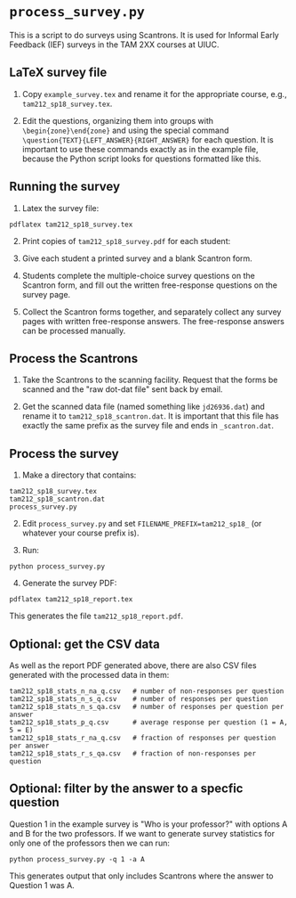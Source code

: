 # `process_survey.py`

This is a script to do surveys using Scantrons. It is used for Informal Early Feedback (IEF) surveys in the TAM 2XX courses at UIUC.


## LaTeX survey file

1. Copy `example_survey.tex` and rename it for the appropriate course, e.g., `tam212_sp18_survey.tex`.

2. Edit the questions, organizing them into groups with `\begin{zone}\end{zone}` and using the special command `\question{TEXT}{LEFT_ANSWER}{RIGHT_ANSWER}` for each question. It is important to use these commands exactly as in the example file, because the Python script looks for questions formatted like this.


## Running the survey

1. Latex the survey file:
```
pdflatex tam212_sp18_survey.tex
```

2. Print copies of `tam212_sp18_survey.pdf` for each student:

2. Give each student a printed survey and a blank Scantron form.

3. Students complete the multiple-choice survey questions on the Scantron form, and fill out the written free-response questions on the survey page.

4. Collect the Scantron forms together, and separately collect any survey pages with written free-response answers. The free-response answers can be processed manually.


## Process the Scantrons

1. Take the Scantrons to the scanning facility. Request that the forms be scanned and the "raw dot-dat file" sent back by email.

2. Get the scanned data file (named something like `jd26936.dat`) and rename it to `tam212_sp18_scantron.dat`. It is important that this file has exactly the same prefix as the survey file and ends in `_scantron.dat`.


## Process the survey

1. Make a directory that contains:
```
tam212_sp18_survey.tex
tam212_sp18_scantron.dat
process_survey.py
```

2. Edit `process_survey.py` and set `FILENAME_PREFIX=tam212_sp18_` (or whatever your course prefix is).

3. Run:
```
python process_survey.py
```

4. Generate the survey PDF:
```
pdflatex tam212_sp18_report.tex
```
This generates the file `tam212_sp18_report.pdf`.


## Optional: get the CSV data

As well as the report PDF generated above, there are also CSV files generated with the processed data in them:

```
tam212_sp18_stats_n_na_q.csv   # number of non-responses per question
tam212_sp18_stats_n_s_q.csv    # number of responses per question
tam212_sp18_stats_n_s_qa.csv   # number of responses per question per answer
tam212_sp18_stats_p_q.csv      # average response per question (1 = A, 5 = E)
tam212_sp18_stats_r_na_q.csv   # fraction of responses per question per answer
tam212_sp18_stats_r_s_qa.csv   # fraction of non-responses per question
```


## Optional: filter by the answer to a specfic question

Question 1 in the example survey is "Who is your professor?" with options A and B for the two professors. If we want to generate survey statistics for only one of the professors then we can run:
```
python process_survey.py -q 1 -a A
```
This generates output that only includes Scantrons where the answer to Question 1 was A.
